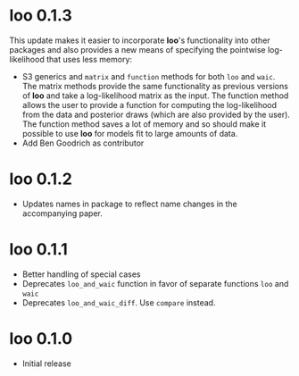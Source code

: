 # loo 0.1.3
This update makes it easier to incorporate **loo**'s functionality into other packages
and also provides a new means of specifying the pointwise log-likelihood that uses
less memory:

* S3 generics and `matrix` and `function` methods for both `loo` and `waic`. 
The matrix methods provide the same functionality as previous versions of 
**loo** and take a log-likelihood matrix as the input. The function method 
allows the user to provide a function for computing the log-likelihood from 
the data and posterior draws (which are also provided by the user). The function
method saves a lot of memory and so should make it possible to use **loo** for 
models fit to large amounts of data.
* Add Ben Goodrich as contributor

# loo 0.1.2 
* Updates names in package to reflect name changes in the accompanying 
paper.

# loo 0.1.1
* Better handling of special cases
* Deprecates `loo_and_waic` function in favor of separate functions `loo` and
`waic`
* Deprecates `loo_and_waic_diff`. Use `compare` instead. 

# loo 0.1.0
* Initial release
